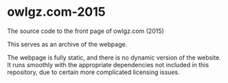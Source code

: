 # owlgz.com-2015
The source code to the front page of owlgz.com (2015)


This serves as an archive of the webpage.

The webpage is fully static, and there is no dynamic version of the website. It runs smoothly with the appropriate dependencies not included in this repository, due to certain more complicated licensing issues.
